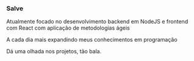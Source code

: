 ### Salve
Atualmente focado no desenvolvimento backend em NodeJS e frontend com React com aplicação de metodologias ágeis

A cada dia mais expandindo meus conhecimentos em programação

Dá uma olhada nos projetos, tão bala.

<!--
**Daniel-Lzs/Daniel-Lzs** is a ✨ _special_ ✨ repository because its `README.md` (this file) appears on your GitHub profile.

Here are some ideas to get you started:

- 🔭 I’m currently working on ...
- 🌱 I’m currently learning ...
- 👯 I’m looking to collaborate on ...
- 🤔 I’m looking for help with ...
- 💬 Ask me about ...
- 📫 How to reach me: ...
- 😄 Pronouns: ...
- ⚡ Fun fact: ...
-->
